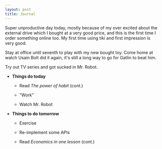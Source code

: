 ```yaml
---
layout: post
title: Journal
---
```


Super unproductive day today, mostly because of my over excited about the external drive which I bought at a very good price, and this is the first time I order something online too. My first time using tiki and first impression is very good.

Stay at office until seventh to play with my new bought toy. Come home at watch Usain Bolt did it again, it's still a long way to go for Gatlin to beat him.

Try out TV series and got sucked in Mr. Robot.

* **Things do today**

  * Read *The power of habit* (cont.)

  * "Work"

  * Watch Mr. Robot

* **Things to do tomorrow**

  * Exercise

  * Re-implement some APIs

  * Read *Economics in one lesson* (cont.)
